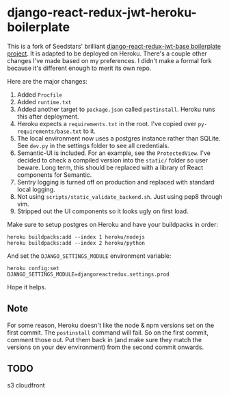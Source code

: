 # django-react-redux-jwt-heroku-boilerplate

This is a fork of Seedstars' brilliant [django-react-redux-jwt-base boilerplate project](https://github.com/Seedstars/django-react-redux-jwt-base). It is adapted to be deployed on Heroku. There's a couple other changes I've made based on my preferences. I didn't make a formal fork because it's different enough to merit its own repo.

Here are the major changes:

1. Added `Procfile` 
2. Added `runtime.txt`
3. Added another target to `package.json` called `postinstall`. Heroku runs this after deployment.
4. Heroku expects a `requirements.txt` in the root. I've copied over `py-requirements/base.txt` to it.
5. The local environment now uses a postgres instance rather than SQLite. See `dev.py` in the settings folder to see all credentials.
6. Semantic-UI is included. For an example, see the `ProtectedView`. I've decided to check a compiled version into the `static/` folder so user beware. Long term, this should be replaced with a library of React components for Semantic.
7. Sentry logging is turned off on production and replaced with standard local logging.
8. Not using `scripts/static_validate_backend.sh`. Just using pep8 through vim.
9. Stripped out the UI components so it looks ugly on first load.

Make sure to setup postgres on Heroku and have your buildpacks in order:
```
heroku buildpacks:add --index 1 heroku/nodejs
heroku buildpacks:add --index 2 heroku/python
```

And set the `DJANGO_SETTINGS_MODULE` environment variable:

```
heroku config:set DJANGO_SETTINGS_MODULE=djangoreactredux.settings.prod
```

Hope it helps.

## Note

For some reason, Heroku doesn't like the node & npm versions set on the first commit. The `postinstall` command will fail. So on the first commit, comment those out. Put them back in (and make sure they match the versions on your dev environment) from the second commit onwards.

## TODO

s3
cloudfront

